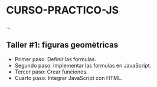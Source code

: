 # CURSO-PRACTICO-JS

...

## Taller #1: figuras geomètricas   

- Primer paso: Definir las formulas.
- Segundo paso: Implementar las formulas en JavaScript.
- Tercer paso: Crear funciones.
- Cuarto paso: Integrar JavaScript con HTML.